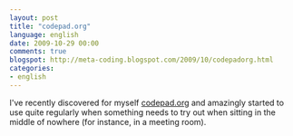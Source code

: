 ```yaml
---
layout: post
title: "codepad.org"
language: english
date: 2009-10-29 00:00
comments: true
blogspot: http://meta-coding.blogspot.com/2009/10/codepadorg.html
categories: 
- english
---
```

I've recently discovered for myself [codepad.org][] and amazingly started to use quite regularly when something needs to try out when sitting in the middle of nowhere (for instance, in a meeting room).

[codepad.org]: http://codepad.org
